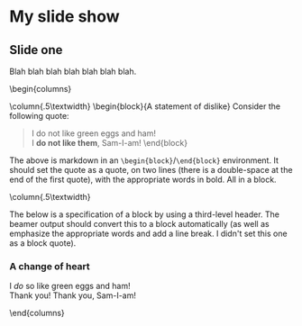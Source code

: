 # My slide show

## Slide one

Blah blah blah blah blah blah blah.

\begin{columns}

\column{.5\textwidth}
\begin{block}{A statement of dislike}
Consider the following quote:

> I do not like green eggs and ham!  
> I **do not like them**, Sam-I-am!
\end{block}

The above is markdown in an `\begin{block}`/`\end{block}` environment.
It should set the quote as a quote, on two lines (there is a double-space at the end of the first quote), with the appropriate words in bold. All in a block.


\column{.5\textwidth}

The below is a specification of a block by using a third-level header. The beamer output should convert this to a block automatically (as well as emphasize the appropriate words and add a line break. I didn't set this one as a block quote).

### A change of heart
I *do* so like green eggs and ham!  
Thank you! Thank you, Sam-I-am!

\end{columns}
